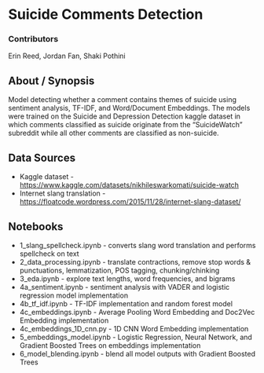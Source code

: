 
# Suicide Comments Detection 

### Contributors 
Erin Reed, Jordan Fan, Shaki Pothini

## About / Synopsis 

Model detecting whether a comment contains themes of suicide using sentiment analysis, TF-IDF, and Word/Document Embeddings. The models were trained on the Suicide and Depression Detection kaggle dataset in which comments classified as suicide originate from the “SuicideWatch” subreddit while all other comments are classified as non-suicide. 

## Data Sources
* Kaggle dataset - https://www.kaggle.com/datasets/nikhileswarkomati/suicide-watch
* Internet slang translation - https://floatcode.wordpress.com/2015/11/28/internet-slang-dataset/

## Notebooks

* 1_slang_spellcheck.ipynb - converts slang word translation and performs spellcheck on text
* 2_data_processing.ipynb - translate contractions, remove stop words & punctuations, lemmatization, POS tagging, chunking/chinking
* 3_eda.ipynb - explore text lengths, word frequencies, and bigrams
* 4a_sentiment.ipynb - sentiment analysis with VADER and logistic regression model implementation
* 4b_tf_idf.ipynb - TF-IDF implementation and random forest model
* 4c_embeddings.ipynb - Average Pooling Word Embedding and Doc2Vec Embedding implementation
* 4c_embeddings_1D_cnn.py - 1D CNN Word Embedding implementation
* 5_embeddings_model.ipynb - Logistic Regression, Neural Network, and Gradient Boosted Trees on embeddings implementation 
* 6_model_blending.ipynb - blend all model outputs with Gradient Boosted Trees
